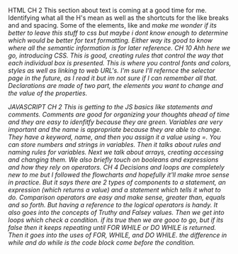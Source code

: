HTML
    CH 2
This section about text is coming at a good time for me. Identifying what all the H's mean as well as the shortcuts for the like breaks and and spacing. Some of the elements, like <stong> and <em> make me wonder if its better to leave this stuff to css but maybe i dont know enough to determine which would be better for text formatting. Either way its good to know where all the semantic information is for later reference. 
    CH 10
Ahh here we go, introducing CSS. This is good, creating rules that control the way that each individual box is presented. This is where you control fonts and colors, styles as well as linking to web URL's. I'm sure I'll refernce the selector page in the future, as I read it but im not sure if I can remember all that. Declarations are made of two part, the elements you want to change and the value of the properties.

JAVASCRIPT
    CH 2
This is getting to the JS basics like statements and comments. Comments are good for organizing your thoughts ahead of time and they are easy to idenfitfy because they are green. Variables are very important and the name is appropriate because they are able to change. They have a keyword, name, and then you assign it a value using =. You can store numbers and strings in variables. Then it talks about rules and naming rules for variables. Next we talk about arrays, creating accessing and changing them. We also briefly touch on booleans and expressions and how they rely on operators. 
    CH 4
Decisions and loops are completely new to me but I followed the flowcharts and hopefully it'll make mroe sense in practice. But it says there are 2 types of components to a statement, an expression (which returns a value) and a statement which tells it what to do. Comparison operators are easy and make sense, greater than, equals and so forth. But having a reference to the logical operators is handy. It also goes into the concepts of Truthy and Falsey values. 
Then we get into loops which check a condition. if its true then we are gooo to go, but if its false then it keeps repeating until FOR WHILE or DO WHILE is returned. Then it goes into the uses of FOR, WHILE, and DO WHILE. the difference in while and do while is the code block come before the condition. 